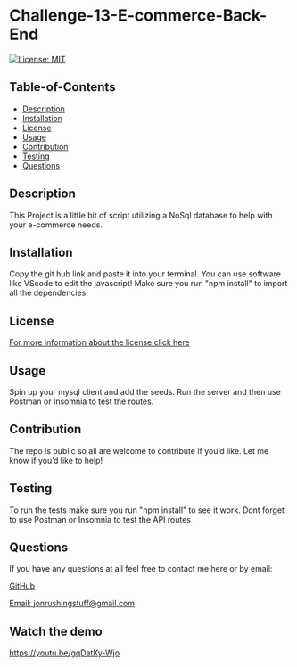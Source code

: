 # Challenge-13-E-commerce-Back-End
[![License: MIT](https://img.shields.io/badge/License-MIT-yellow.svg)](https://opensource.org/licenses/MIT)
  ## Table-of-Contents
  - [Description](#description)
  - [Installation](#installation)
  - [License](#license)
  - [Usage](#usage)
  - [Contribution](#contributing)
  - [Testing](#tests)
  - [Questions](#questions)
  
  ## Description <a name="description"></a>
  This Project is a little bit of script utilizing a NoSql database to help with your e-commerce needs.
  
  ## Installation <a name="installation"></a>
  Copy the git hub link and paste it into your terminal. You can use software like VScode to edit the javascript!
  Make sure you run "npm install" to import all the dependencies. 
  
  ## License <a name="license"></a>
  [For more information about the license click here](https://choosealicense.com/licenses/mit/)
  
  ## Usage <a name="usage"></a>
  Spin up your mysql client and add the seeds. Run the server and then use Postman or 
  Insomnia to test the routes.

  ## Contribution <a name="contributing"></a>
  The repo is public so all are welcome to contribute if you’d like. Let me know if you’d like to help!

  ## Testing <a name="tests"></a>
  To run the tests make sure you run "npm install" to see it work. Dont forget to use Postman or Insomnia to test the API routes
  
  ## Questions <a name="questions"></a>
  If you have any questions at all feel free to contact me here or by email:
  
  [GitHub](https://github.com/jonrushing)

  [Email: jonrushingstuff@gmail.com](mailto:jonrushingstuff@gmail.com)



  ## Watch the demo

  https://youtu.be/gqDatKy-Wjo
